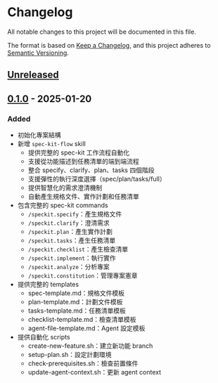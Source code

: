# Changelog

All notable changes to this project will be documented in this file.

The format is based on [Keep a Changelog](https://keepachangelog.com/en/1.0.0/),
and this project adheres to [Semantic Versioning](https://semver.org/spec/v2.0.0.html).

## [Unreleased]

## [0.1.0] - 2025-01-20

### Added

- 初始化專案結構
- 新增 `spec-kit-flow` skill
  - 提供完整的 spec-kit 工作流程自動化
  - 支援從功能描述到任務清單的端到端流程
  - 整合 specify、clarify、plan、tasks 四個階段
  - 支援彈性的執行深度選擇（spec/plan/tasks/full）
  - 提供智慧化的需求澄清機制
  - 自動產生規格文件、實作計劃和任務清單
- 包含完整的 spec-kit commands
  - `/speckit.specify`：產生規格文件
  - `/speckit.clarify`：澄清需求
  - `/speckit.plan`：產生實作計劃
  - `/speckit.tasks`：產生任務清單
  - `/speckit.checklist`：產生檢查清單
  - `/speckit.implement`：執行實作
  - `/speckit.analyze`：分析專案
  - `/speckit.constitution`：管理專案憲章
- 提供完整的 templates
  - spec-template.md：規格文件模板
  - plan-template.md：計劃文件模板
  - tasks-template.md：任務清單模板
  - checklist-template.md：檢查清單模板
  - agent-file-template.md：Agent 設定模板
- 提供自動化 scripts
  - create-new-feature.sh：建立新功能 branch
  - setup-plan.sh：設定計劃環境
  - check-prerequisites.sh：檢查前置條件
  - update-agent-context.sh：更新 agent context

[Unreleased]: https://github.com/MilesChou/claude-spec-kit-plugin/compare/v0.1.0...HEAD
[0.1.0]: https://github.com/MilesChou/claude-spec-kit-plugin/releases/tag/v0.1.0
